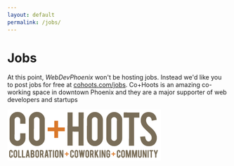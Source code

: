 ```yaml
---
layout: default
permalink: /jobs/
---
```


# Jobs

At this point, <em>WebDevPhoenix</em> won't be hosting jobs. Instead we'd like you to post jobs for free at [cohoots.com/jobs](http://cohoots.com/jobs). Co+Hoots is an amazing co-working space in downtown Phoenix and they are a major supporter of web developers and startups

<a href="http://cohoots.com/jobs"><img src="/images/cohoots.png" alt="Co+Hoots"></a>